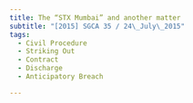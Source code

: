 ```yaml
---
title: The “STX Mumbai” and another matter 
subtitle: "[2015] SGCA 35 / 24\_July\_2015"
tags:
  - Civil Procedure
  - Striking Out
  - Contract
  - Discharge
  - Anticipatory Breach

---
```


